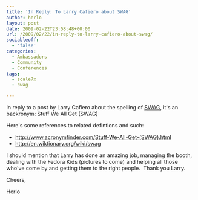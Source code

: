 ```yaml
---
title: 'In Reply: To Larry Cafiero about SWAG'
author: herlo
layout: post
date: 2009-02-22T23:58:48+00:00
url: /2009/02/22/in-reply-to-larry-cafiero-about-swag/
sociableoff:
  - 'false'
categories:
  - Ambassadors
  - Community
  - Conferences
tags:
  - scale7x
  - swag

---
```

In reply to a post by Larry Cafiero about the spelling of [SWAG][1], it's an backronym: Stuff We All Get (SWAG)

Here's some references to related defintions and such:

  * <http://www.acronymfinder.com/Stuff-We-All-Get-(SWAG).html>
  * <http://en.wiktionary.org/wiki/swag>

I should mention that Larry has done an amazing job, managing the booth, dealing with the Fedora Kids (pictures to come) and helping all those who've come by and getting them to the right people.  Thank you Larry.

Cheers,

Herlo

 [1]: http://larrythefedoraguy.wordpress.com/2009/02/22/road-trip-of-the-penguins-chapter-3/